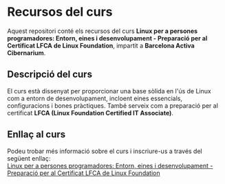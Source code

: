 # Recursos del curs

Aquest repositori conté els recursos del curs **Linux per a persones programadores: Entorn, eines i desenvolupament - Preparació per al Certificat LFCA de Linux Foundation**, impartit a **Barcelona Activa Cibernarium**.

## Descripció del curs

El curs està dissenyat per proporcionar una base sòlida en l'ús de Linux com a entorn de desenvolupament, incloent eines essencials, configuracions i bones pràctiques. També serveix com a preparació per al certificat **LFCA (Linux Foundation Certified IT Associate)**.

## Enllaç al curs

Podeu trobar més informació sobre el curs i inscriure-us a través del següent enllaç:  
[Linux per a persones programadores: Entorn, eines i desenvolupament - Preparació per al Certificat LFCA de Linux Foundation](https://cibernarium.barcelonactiva.cat/ficha-actividad?activityId=1403686)

